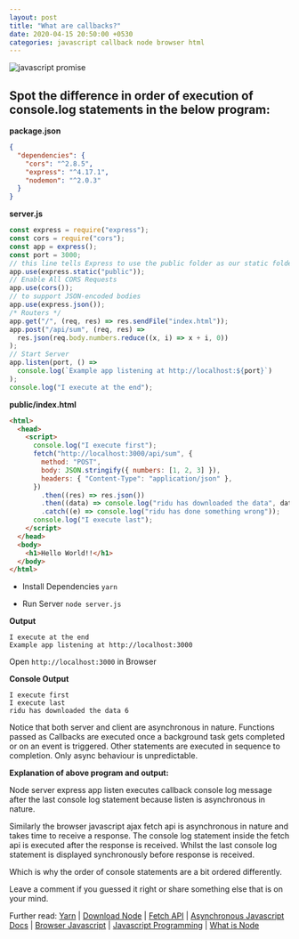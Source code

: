 ```yaml
---
layout: post
title: "What are callbacks?"
date: 2020-04-15 20:50:00 +0530
categories: javascript callback node browser html
---
```


![javascript promise](https://user-images.githubusercontent.com/1643802/79353934-5d28e700-7f59-11ea-94fe-ecead4ce0dd7.png)

## Spot the difference in order of execution of console.log statements in the below program:

**package.json**

```json
{
  "dependencies": {
    "cors": "^2.8.5",
    "express": "^4.17.1",
    "nodemon": "^2.0.3"
  }
}
```

**server.js**

```javascript
const express = require("express");
const cors = require("cors");
const app = express();
const port = 3000;
// this line tells Express to use the public folder as our static folder from which we can serve static files
app.use(express.static("public"));
// Enable All CORS Requests
app.use(cors());
// to support JSON-encoded bodies
app.use(express.json());
/* Routers */
app.get("/", (req, res) => res.sendFile("index.html"));
app.post("/api/sum", (req, res) =>
  res.json(req.body.numbers.reduce((x, i) => x + i, 0))
);
// Start Server
app.listen(port, () =>
  console.log(`Example app listening at http://localhost:${port}`)
);
console.log("I execute at the end");
```

**public/index.html**

```html
<html>
  <head>
    <script>
      console.log("I execute first");
      fetch("http://localhost:3000/api/sum", {
        method: "POST",
        body: JSON.stringify({ numbers: [1, 2, 3] }),
        headers: { "Content-Type": "application/json" },
      })
        .then((res) => res.json())
        .then((data) => console.log("ridu has downloaded the data", data))
        .catch((e) => console.log("ridu has done something wrong"));
      console.log("I execute last");
    </script>
  </head>
  <body>
    <h1>Hello World!!</h1>
  </body>
</html>
```

- Install Dependencies `yarn`

* Run Server `node server.js`

**Output**

```
I execute at the end
Example app listening at http://localhost:3000
```

Open `http://localhost:3000` in Browser

**Console Output**

```
I execute first
I execute last
ridu has downloaded the data 6
```

Notice that both server and client are asynchronous in nature. Functions passed as Callbacks are executed once a background task gets completed or on an event is triggered. Other statements are executed in sequence to completion. Only async behaviour is unpredictable.

**Explanation of above program and output:**

Node server express app listen executes callback console log message after the last console log statement because listen is asynchronous in nature.

Similarly the browser javascript ajax fetch api is asynchronous in nature and takes time to receive a response. The console log statement inside the fetch api is executed after the response is received. Whilst the last console log statement is displayed synchronously before response is received.

Which is why the order of console statements are a bit ordered differently.

Leave a comment if you guessed it right or share something else that is on your mind.

Further read:
[Yarn](https://classic.yarnpkg.com/en/docs/getting-started) | [Download Node](https://nodejs.org/en/download/) | [Fetch API](https://developer.mozilla.org/en-US/docs/Web/API/Fetch_API) | [Asynchronous Javascript Docs](https://developer.mozilla.org/en-US/docs/Learn/JavaScript/Asynchronous) | [Browser Javascript](https://developer.mozilla.org/en-US/docs/Learn/JavaScript/First_steps/What_is_JavaScript) | [Javascript Programming](https://developer.mozilla.org/en-US/docs/Learn/JavaScript/First_steps/A_first_splash) | [What is Node](https://developer.mozilla.org/en-US/docs/Learn/Server-side/Express_Nodejs)
